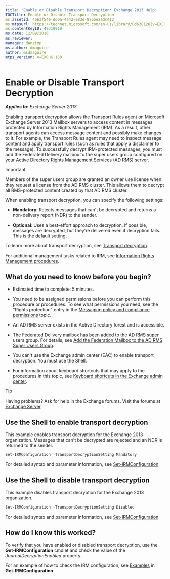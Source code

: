 ```yaml
---
title: 'Enable or Disable Transport Decryption: Exchange 2013 Help'
TOCTitle: Enable or Disable Transport Decryption
ms:assetid: 4663f54e-dd0a-4a42-983e-8765e2adc412
ms:mtpsurl: https://technet.microsoft.com/en-us/library/Dd638126(v=EXCHG.150)
ms:contentKeyID: 49319910
ms.date: 12/09/2016
ms.reviewer: 
manager: dansimp
ms.author: dmaguire
author: msdmaguire
mtps_version: v=EXCHG.150
---
```


# Enable or Disable Transport Decryption

_**Applies to:** Exchange Server 2013_

Enabling transport decryption allows the Transport Rules agent on Microsoft Exchange Server 2013 Mailbox servers to access content in messages protected by Information Rights Management (IRM). As a result, other transport agents can access message content and possibly make changes to it. For example, the Transport Rules agent may need to inspect message content and apply transport rules (such as rules that apply a disclaimer to the message). To successfully decrypt IRM-protected messages, you must add the Federated Delivery mailbox to the super users group configured on your [Active Directory Rights Management Services (AD RMS)](https://technet.microsoft.com/en-us/library/hh831364.aspx) server.

> [!IMPORTANT]
> Members of the super users group are granted an owner use license when they request a license from the AD&nbsp;RMS cluster. This allows them to decrypt all RMS-protected content created by that AD&nbsp;RMS cluster.

When enabling transport decryption, you can specify the following settings:

- **Mandatory**: Rejects messages that can't be decrypted and returns a non-delivery report (NDR) to the sender.

- **Optional**: Uses a best-effort approach to decryption. If possible, messages are decrypted, but they're delivered even if decryption fails. This is the default setting.

To learn more about transport decryption, see [Transport decryption](transport-decryption-exchange-2013-help.md).

For additional management tasks related to IRM, see [Information Rights Management procedures](information-rights-management-procedures-exchange-2013-help.md).

## What do you need to know before you begin?

- Estimated time to complete: 5 minutes.

- You need to be assigned permissions before you can perform this procedure or procedures. To see what permissions you need, see the "Rights protection" entry in the [Messaging policy and compliance permissions](messaging-policy-and-compliance-permissions-exchange-2013-help.md) topic.

- An AD RMS server exists in the Active Directory forest and is accessible.

- The Federated Delivery mailbox has been added to the AD RMS super users group. For details, see [Add the Federation Mailbox to the AD RMS Super Users Group](add-the-federation-mailbox-to-the-ad-rms-super-users-group-exchange-2013-help.md).

- You can't use the Exchange admin center (EAC) to enable transport decryption. You must use the Shell.

- For information about keyboard shortcuts that may apply to the procedures in this topic, see [Keyboard shortcuts in the Exchange admin center](keyboard-shortcuts-in-the-exchange-admin-center-2013-help.md).

> [!TIP]
> Having problems? Ask for help in the Exchange forums. Visit the forums at [Exchange Server](https://go.microsoft.com/fwlink/p/?linkid=60612).

## Use the Shell to enable transport decryption

This example enables transport decryption for the Exchange 2013 organization. Messages that can't be decrypted are rejected and an NDR is returned to the sender.

```powershell
Set-IRMConfiguration -TransportDecryptionSetting Mandatory
```

For detailed syntax and parameter information, see [Set-IRMConfiguration](https://technet.microsoft.com/en-us/library/dd979792\(v=exchg.150\)).

## Use the Shell to disable transport decryption

This example disables transport decryption for the Exchange 2013 organization.

```powershell
Set-IRMConfiguration -TransportDecryptionSetting Disabled
```

For detailed syntax and parameter information, see [Set-IRMConfiguration](https://technet.microsoft.com/en-us/library/dd979792\(v=exchg.150\)).

## How do I know this worked?

To verify that you have enabled or disabled transport decryption, use the **Get-IRMConfiguration** cmdlet and check the value of the *JournalDecryptionEnabled* property.

For an example of how to check the IRM configuration, see [Examples](https://technet.microsoft.com/en-us/e1821219-fe18-4642-a9c2-58eb0aadd61a\(exchg.150\)#examples) in **Get-IRMConfiguration**.
